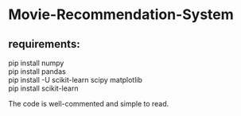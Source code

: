 # Movie-Recommendation-System

## requirements:

pip install numpy <br/>
pip install pandas <br/>
pip install -U scikit-learn scipy matplotlib <br/>
pip install scikit-learn <br/>

The code is well-commented and simple to read. 
